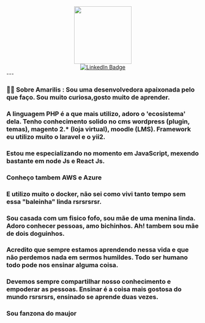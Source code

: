 <div id="header" align="center">
  <img src="https://media.giphy.com/media/NgurY1o4z080Jfoyzw/giphy.gif" width="150"/>
</div>
<div id="badges" align="center">
  <a href="https://www.linkedin.com/in/amarilis-camargo-28aa3522/" target="_blank">
    <img src="https://img.shields.io/badge/LinkedIn-blue?style=for-the-badge&logo=linkedin&logoColor=white" alt="LinkedIn Badge"/>
  </a>
  <!--<a href="your-youtube-URL">
    <img src="https://img.shields.io/badge/YouTube-red?style=for-the-badge&logo=youtube&logoColor=white" alt="Youtube Badge"/>
  </a>-->
  <!--<a href="your-twitter-URL">
    <img src="https://img.shields.io/badge/Twitter-blue?style=for-the-badge&logo=twitter&logoColor=white" alt="Twitter Badge"/>
  </a>-->
</div>
---

### :woman_technologist: Sobre Amarilis : Sou uma desenvolvedora apaixonada pelo que faço. Sou muito curiosa,gosto muito de aprender. 
### A linguagem PHP é a que mais utilizo, adoro o 'ecosistema' dela. Tenho conhecimento solido no cms wordpress (plugin, temas), magento 2.* (loja virtual), moodle (LMS). Framework eu utilizo muito o laravel e o yii2.
### Estou me especializando no momento em JavaScript, mexendo bastante em node Js e React Js.
### Conheço tambem AWS e Azure
### E utilizo muito o docker, não sei como vivi tanto tempo sem essa "baleinha" linda rsrsrsrsr.
### Sou casada com um fisico fofo, sou mãe de uma menina linda. Adoro conhecer pessoas, amo bichinhos. Ah! tambem sou mãe de dois doguinhos.
### Acredito que sempre estamos aprendendo nessa vida e que não perdemos nada em sermos humildes. Todo ser humano todo pode nos ensinar alguma coisa.
### Devemos sempre compartilhar nosso conhecimento e empoderar as pessoas. Ensinar é a coisa mais gostosa do mundo rsrsrsrs, ensinado se aprende duas vezes.
### Sou fanzona do maujor 

<!--
**amariliscamargo/amariliscamargo** is a ✨ _special_ ✨ repository because its `README.md` (this file) appears on your GitHub profile.

Here are some ideas to get you started:

- 🔭 I’m currently working on ...
- 🌱 I’m currently learning ...
- 👯 I’m looking to collaborate on ...
- 🤔 I’m looking for help with ...
- 💬 Ask me about ...
- 📫 How to reach me: ...
- 😄 Pronouns: ...
- ⚡ Fun fact: ...
-->
